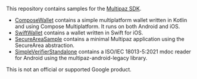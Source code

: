 This repository contains samples for the [Multipaz SDK](https://github.com/openwallet-foundation/multipaz).

- [ComposeWallet](ComposeWallet/) contains a simple multiplatform wallet written in Kotlin and using Compose Multiplatform. It runs on both Android and iOS.
- [SwiftWallet](SwiftWallet/) contains a wallet written in Swift for iOS.
- [SecureAreaSample](SecureAreaSample/) contains a minimal Multipaz application using the SecureArea abstraction.
- [SimpleVerifierStandalone](SimpleVerifierStandalone/) contains a ISO/IEC 18013-5:2021 mdoc reader for Android using the multipaz-android-legacy library.

This is not an official or supported Google product.
